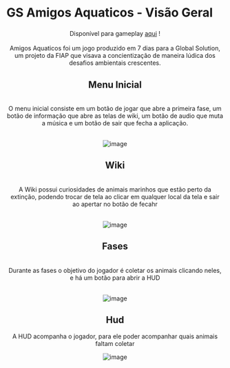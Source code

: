 # GS Amigos Aquaticos - Visão Geral
###

<div align = center>
Disponível para gameplay <a href="https://akemi-vek.itch.io/amigos-aquaticos">aqui</a> !<br><br>
Amigos Aquaticos foi um jogo produzido em 7 dias para a Global Solution, um projeto da FIAP que visava a concientização de maneira lúdica dos desafios ambientais crescentes.


<h2>Menu Inicial</h2> <br>
O menu inicial consiste em um botão de jogar que abre a primeira fase, um botão de informação que abre as telas de wiki, um botão de audio que muta a música e um botão de sair que fecha a aplicação. <br><br>

![image](https://github.com/user-attachments/assets/562301a9-ec77-4813-8d2d-fddcfb725ab3)

###

<h2>Wiki</h2> <br>
A Wiki possui curiosidades de animais marinhos que estão perto da extinção, podendo trocar de tela ao clicar em qualquer local da tela e sair ao apertar no botão de fecahr<br><br>

![image](https://github.com/user-attachments/assets/8976ae45-5dc9-48b2-8d22-a31e0a0a534d)

###

<h2>Fases</h2> <br>
Durante as fases o objetivo do jogador é coletar os animais clicando neles, e há um botão para abrir a HUD<br><br>

![image](https://github.com/user-attachments/assets/efca114e-cc14-4e10-acb7-5092a2f37054)

###

<h2>Hud</h2>
A HUD acompanha o jogador, para ele poder acompanhar quais animais faltam coletar

![image](https://github.com/user-attachments/assets/8cf5e5bf-b3b9-426d-a032-c9d4a75838bb)

</div>
